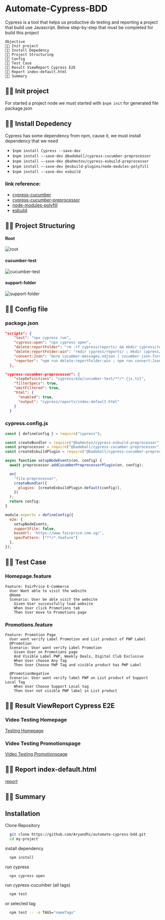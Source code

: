 # Automate-Cypress-BDD
Cypress is a tool that helps us productive do testing and reporting a project that build use Javascript.
Below step-by-step that must be completed  for build this project
```
Objective 
👩‍💻 Init project
👩‍💻 Install Depedency
👩‍💻 Project Structuring
👩‍💻 Config
👩‍💻 Test Case
👩‍💻 Result ViewReport Cypress E2E
👩‍💻 Report index-default.html
👩‍💻 Summary
```

## 👩‍💻 Init project
For started a project node we must started with `$npm init` for generated file package.json
## 👩‍💻 Install Depedency
Cypress has some dependency from npm, cause it, we must install dependency that we need
- `$npm install Cypress --save-dev`
- `$npm install –-save-dev @badeball/cypress-cucumber-preprocessor`
- `$npm install –-save-dev @bahmutov/cypress-esbuild-preprocessor`
- `$npm install –-save-dev @esbuild-plugins/node-modules-polyfill`
- `$npm install –-save-dev esbuild`

### link reference:
- [cypress-cucumber](https://www.npmjs.com/package/@badeball/cypress-cucumber-preprocessor)
- [cypress-cucumber-preprocessor](https://github.com/bahmutov/cypress-esbuild-preprocessor)
- [node-modules-polyfill](https://www.npmjs.com/package/@esbuild-plugins/node-modules-polyfill)
- [esbuild](https://esbuild.github.io/getting-started/)

## 👩‍💻 Project Structuring

#### Root
![root](https://github.com/Aryandhi/automate-cypress-bdd/blob/master/project%20structuring%20automate-cypress-bdd/root.jpg)
#### cucumber-test
![cucumber-test](https://github.com/Aryandhi/automate-cypress-bdd/blob/master/project%20structuring%20automate-cypress-bdd/cucumber-test.jpg)
#### support-folder
![support-folder](https://github.com/Aryandhi/automate-cypress-bdd/blob/master/project%20structuring%20automate-cypress-bdd/support%20folder.jpg)

## 👩‍💻 Config file
### package.json
```package.json
"scripts": {
    "test": "npx cypress run",
    "cypress:open": "npx cypress open",
    "delete:reportFolder": "rm -rf cypress/reports/ && mkdir cypress/reports/",
    "delete:reportFolder:win": "rmdir cypress/reports/ ; mkdir cypress/reports/",
    "convert:Json": "more cucumber-messages.ndjson | cucumber-json-formatter-win.exe > cypress/reports/cucumber-results.json",
    "reporter": "npm run delete:reportFolder:win ; npm run convert:Json ; node cypress/support/reporter"
  },
```

```package.json
"cypress-cucumber-preprocessor": {
    "stepDefinitions": "cypress/e2e/cucumber-test/**/*.{js,ts}",
    "filterSpecs": true,
    "omitFiltered": true,
    "html": {
      "enabled": true,
      "output": "cypress/reports/index-default.html"
    }
  }
```

### cypress.config.js
```cypress.config.js
const { defineConfig } = require("cypress");

const createBundler = require("@bahmutov/cypress-esbuild-preprocessor");
const preprocessor = require("@badeball/cypress-cucumber-preprocessor");
const createEsbuildPlugin = require("@badeball/cypress-cucumber-preprocessor/esbuild");

async function setupNodeEvents(on, config) {
  await preprocessor.addCucumberPreprocessorPlugin(on, config);

  on(
    "file:preprocessor",
    createBundler({
      plugins: [createEsbuildPlugin.default(config)],
    })
  );
  return config;
}

module.exports = defineConfig({
  e2e: {
    setupNodeEvents,
    supportFile: false,
    baseUrl: 'https://www.fairprice.com.sg/',
    specPattern: ["**/*.feature"]
  },
});

```

## 👩‍💻 Test Case
### Homepage.feature
```Homepage.feature
Feature: FairPrice E-Commerce
  User Want able to visit the website
  @Home
  Scenario: User be able visit the website
    Given User successfully load website
    When User click Promotions tab
    Then User move to Promotions page
```

### Promotions.feature
```Promotions.feature
Feature: Promotion Page
  User want verify Label Promotion and List product of PWP Label
  @Promotion
  Scenario: User want verify Label Promotion
    Given User on Promotions page
    And Visible Label PWP, Weekly Deals, Digital Club Exclusive
    When User choose Any Tag
    Then User Choose PWP Tag and visible product has PWP Label

  @PromotionNegative
  Scenario: User want verify label PWP on List product of Support Local Tag
    When User Choose Support Local tag
    Then User not visible PWP label in List product
```
## 👩‍💻 Result ViewReport Cypress E2E
### Video Testing Homepage
[Testing Homepage](https://drive.google.com/file/d/1AyykNoqSuJJcHqXjYcuVi7av8Sh3xNo9/view)
### Video Testing Promotionspage
[Video Testing Promotionspage](https://drive.google.com/file/d/1mA5xiDX9Zc1tJxCQhYvLxO3_2usOF69X/view?usp=sharing)
## 👩‍💻 Report index-default.html
[report](https://github.com/Aryandhi/automate-cypress-bdd/blob/master/cypress/reports/index-default.html)
## 👩‍💻 Summary
## Installation

Clone Repository

```bash
  git clone https://github.com/Aryandhi/automate-cypress-bdd.git
  cd my-project
```
install dependency

```bash
  npm install
```
run cypress

```bash
  npx cypress open
```
run cypress-cucumber (all tags)

```bash
  npm test
```
or selected tag
```bash
  npm test -- -e TAGS="nameTags"
```

